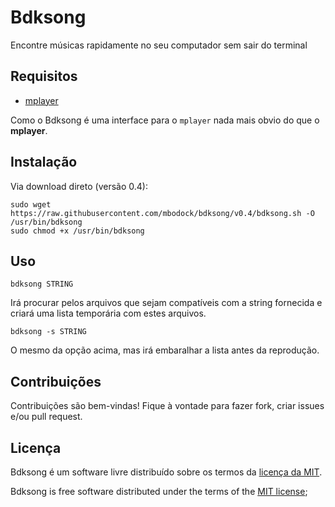 # Bdksong

Encontre músicas rapidamente no seu computador sem sair do terminal

## Requisitos

 * [mplayer](http://mplayerhq.hu/)

Como o Bdksong é uma interface para o `mplayer` nada mais obvio do que o **mplayer**.

## Instalação

Via download direto (versão 0.4):

    sudo wget https://raw.githubusercontent.com/mbodock/bdksong/v0.4/bdksong.sh -O /usr/bin/bdksong
    sudo chmod +x /usr/bin/bdksong
    
## Uso

    bdksong STRING

Irá procurar pelos arquivos que sejam compatíveis com a string fornecida e
criará uma lista temporária com estes arquivos.

    bdksong -s STRING

O mesmo da opção acima, mas irá embaralhar a lista antes da reprodução.

##  Contribuições

Contribuições são bem-vindas! Fique à vontade para fazer fork, criar issues e/ou pull request.

## Licença

Bdksong é um software livre distribuído sobre os termos da [licença da MIT](http://opensource.org/licenses/MIT).

Bdksong is free software distributed under the terms of the [MIT license](http://opensource.org/licenses/MIT);

